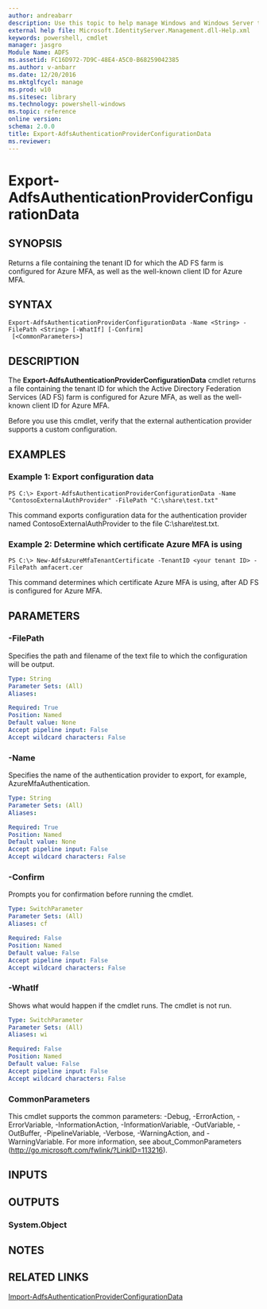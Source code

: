 ```yaml
---
author: andreabarr
description: Use this topic to help manage Windows and Windows Server technologies with Windows PowerShell.
external help file: Microsoft.IdentityServer.Management.dll-Help.xml
keywords: powershell, cmdlet
manager: jasgro
Module Name: ADFS
ms.assetid: FC16D972-7D9C-48E4-A5C0-B68259042385
ms.author: v-anbarr
ms.date: 12/20/2016
ms.mktglfcycl: manage
ms.prod: w10
ms.sitesec: library
ms.technology: powershell-windows
ms.topic: reference
online version: 
schema: 2.0.0
title: Export-AdfsAuthenticationProviderConfigurationData
ms.reviewer:
---
```


# Export-AdfsAuthenticationProviderConfigurationData

## SYNOPSIS
Returns a file containing the tenant ID for which the AD FS farm is configured for Azure MFA, as well as the well-known client ID for Azure MFA.

## SYNTAX

```
Export-AdfsAuthenticationProviderConfigurationData -Name <String> -FilePath <String> [-WhatIf] [-Confirm]
 [<CommonParameters>]
```

## DESCRIPTION
The **Export-AdfsAuthenticationProviderConfigurationData** cmdlet returns a file containing the tenant ID for which the Active Directory Federation Services (AD FS) farm is configured for Azure MFA, as well as the well-known client ID for Azure MFA.

Before you use this cmdlet, verify that the external authentication provider supports a custom configuration.

## EXAMPLES

### Example 1: Export configuration data
```
PS C:\> Export-AdfsAuthenticationProviderConfigurationData -Name "ContosoExternalAuthProvider" -FilePath "C:\share\test.txt"
```

This command exports configuration data for the authentication provider named ContosoExternalAuthProvider to the file C:\share\test.txt.

### Example 2: Determine which certificate Azure MFA is using
```
PS C:\> New-AdfsAzureMfaTenantCertificate -TenantID <your tenant ID> - FilePath amfacert.cer
```

This command determines which certificate Azure MFA is using, after AD FS is configured for Azure MFA.

## PARAMETERS

### -FilePath
Specifies the path and filename of the text file to which the configuration will be output.

```yaml
Type: String
Parameter Sets: (All)
Aliases: 

Required: True
Position: Named
Default value: None
Accept pipeline input: False
Accept wildcard characters: False
```

### -Name
Specifies the name of the authentication provider to export, for example, AzureMfaAuthentication.

```yaml
Type: String
Parameter Sets: (All)
Aliases: 

Required: True
Position: Named
Default value: None
Accept pipeline input: False
Accept wildcard characters: False
```

### -Confirm
Prompts you for confirmation before running the cmdlet.

```yaml
Type: SwitchParameter
Parameter Sets: (All)
Aliases: cf

Required: False
Position: Named
Default value: False
Accept pipeline input: False
Accept wildcard characters: False
```

### -WhatIf
Shows what would happen if the cmdlet runs.
The cmdlet is not run.

```yaml
Type: SwitchParameter
Parameter Sets: (All)
Aliases: wi

Required: False
Position: Named
Default value: False
Accept pipeline input: False
Accept wildcard characters: False
```

### CommonParameters
This cmdlet supports the common parameters: -Debug, -ErrorAction, -ErrorVariable, -InformationAction, -InformationVariable, -OutVariable, -OutBuffer, -PipelineVariable, -Verbose, -WarningAction, and -WarningVariable. For more information, see about_CommonParameters (http://go.microsoft.com/fwlink/?LinkID=113216).

## INPUTS

## OUTPUTS

### System.Object

## NOTES

## RELATED LINKS

[Import-AdfsAuthenticationProviderConfigurationData](./Import-AdfsAuthenticationProviderConfigurationData.md)

